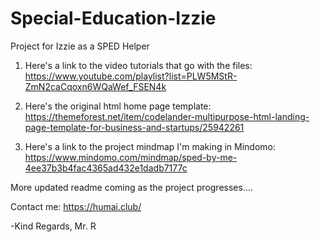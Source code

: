 # Special-Education-Izzie
 Project for Izzie as a SPED Helper

1) Here's a link to the video tutorials that go with the files: https://www.youtube.com/playlist?list=PLW5MStR-ZmN2caCqoxn6WQaWef_FSEN4k

2) Here's the original html home page template: https://themeforest.net/item/codelander-multipurpose-html-landing-page-template-for-business-and-startups/25942261

3) Here's a link to the project mindmap I'm making in Mindomo: https://www.mindomo.com/mindmap/sped-by-me-4ee37b3b4fac4365ad432e1dadb7177c

More updated readme coming as the project progresses....

Contact me: https://humai.club/

-Kind Regards,
Mr. R